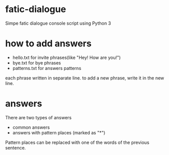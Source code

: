 # fatic-dialogue
Simpe fatic dialogue console script using Python 3

# how to add answers

- hello.txt for invite phrases(like "Hey! How are you!")
- bye.txt for bye phrases
- patterns.txt for answers patterns

each phrase written in separate line. to add a new phrase, write it in the new line.

# answers

There are two types of answers
- common answers
- answers with pattern places (marked as "\*")

Pattern places can be replaced with one of the words of the previous sentence.


